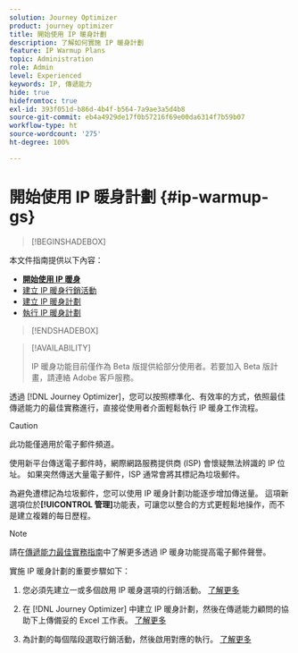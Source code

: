 ```yaml
---
solution: Journey Optimizer
product: journey optimizer
title: 開始使用 IP 暖身計劃
description: 了解如何實施 IP 暖身計劃
feature: IP Warmup Plans
topic: Administration
role: Admin
level: Experienced
keywords: IP, 傳遞能力
hide: true
hidefromtoc: true
exl-id: 393f051d-b86d-4b4f-b564-7a9ae3a5d4b8
source-git-commit: eb4a4929de17f0b57216f69e00da6314f7b59b07
workflow-type: ht
source-wordcount: '275'
ht-degree: 100%

---
```


# 開始使用 IP 暖身計劃 {#ip-warmup-gs}

<!--
>[!CONTEXTUALHELP]
>id="ajo_admin_ip_warmup_plan"
>title="Define your IP warmup plan"
>abstract="You can perform IP warmup workflows directly from the Journey Optimizer interface in a standardized and efficient way that follows the best practices for optimal deliverability."
-->

>[!BEGINSHADEBOX]

本文件指南提供以下內容：

* **[開始使用 IP 暖身](ip-warmup-gs.md)**
* [建立 IP 暖身行銷活動](ip-warmup-campaign.md)
* [建立 IP 暖身計劃](ip-warmup-plan.md)
* [執行 IP 暖身計劃](ip-warmup-execution.md)

>[!ENDSHADEBOX]

>[!AVAILABILITY]
>
>IP 暖身功能目前僅作為 Beta 版提供給部分使用者。若要加入 Beta 版計畫，請連絡 Adobe 客戶服務。

透過 [!DNL Journey Optimizer]，您可以按照標準化、有效率的方式，依照最佳傳遞能力的最佳實務進行，直接從使用者介面輕鬆執行 IP 暖身工作流程。

>[!CAUTION]
>
>此功能僅適用於電子郵件頻道。

使用新平台傳送電子郵件時，網際網路服務提供商 (ISP) 會懷疑無法辨識的 IP 位址。 如果突然傳送大量電子郵件，ISP 通常會將其標記為垃圾郵件。

為避免遭標記為垃圾郵件，您可以使用 IP 暖身計劃功能逐步增加傳送量。 這項新選項位於&#x200B;**[!UICONTROL 管理]**&#x200B;功能表，可讓您以整合的方式更輕鬆地操作，而不是建立複雜的每日歷程。 

>[!NOTE]
>
>請在[傳遞能力最佳實務指南](https://experienceleague.adobe.com/docs/deliverability-learn/deliverability-best-practice-guide/additional-resources/generic-resources/increase-reputation-with-ip-warming.html?lang=zh-Hant)中了解更多透過 IP 暖身功能提高電子郵件聲譽。

<!--
Benefits

* Standardization on Campaign which will be easy for practitioners too > why?

* No more pain of creating queries, audiences and testing those as system will create the audiences. 

* Ease of excluding domains and changing the plan with help of simple toggles to exclude OR by editing numbers inline or create new phases or reupload plan if drastic change. No more pain of editing audience definitions, journey conditions

* There is an expectation that with this, it will ease around 30% of effort and will be much better experience for consultant/partner/practitioner - right from planning to execution to reporting
-->

實施 IP 暖身計劃的重要步驟如下：

1. 您必須先建立一或多個啟用 IP 暖身選項的行銷活動。 [了解更多](ip-warmup-campaign.md)

1. 在 [!DNL Journey Optimizer] 中建立 IP 暖身計劃，然後在傳遞能力顧問的協助下上傳備妥的 Excel 工作表。 [了解更多](ip-warmup-plan.md)

1. 為計劃的每個階段選取行銷活動，然後啟用對應的執行。 [了解更多](ip-warmup-execution.md)
